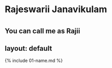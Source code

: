 # <h1>Rajeswarii Janavikulam
  # <h2>You can call me as Rajii
  
layout: default
---

{% include 01-name.md %}

